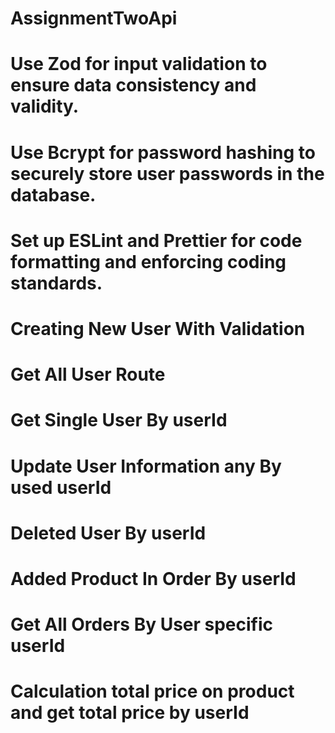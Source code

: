 # AssignmentTwoApi

# Use Zod for input validation to ensure data consistency and validity.

# Use Bcrypt for password hashing to securely store user passwords in the database.

# Set up ESLint and Prettier for code formatting and enforcing coding standards.

# Creating New User With Validation

# Get All User Route

# Get Single User By userId

# Update User Information any By used userId

# Deleted User By userId

# Added Product In Order By userId

# Get All Orders By User specific userId

# Calculation total price on product and get total price by userId
